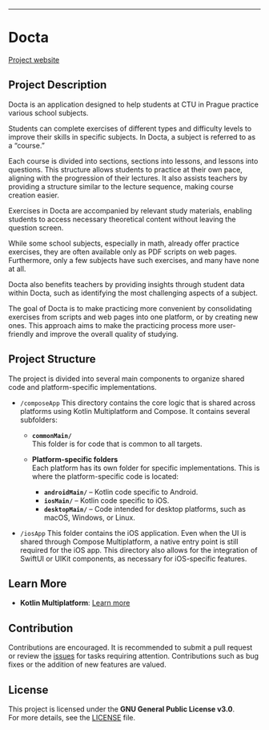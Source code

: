 <!---
# Docta
Multiplatform application for practicing school subjects at CTU in Prague.

* `/composeApp` is for code that will be shared across your Compose Multiplatform applications.
  It contains several subfolders:
  - `commonMain` is for code that’s common for all targets.
  - Other folders are for Kotlin code that will be compiled for only the platform indicated in the folder name.
    For example, if you want to use Apple’s CoreCrypto for the iOS part of your Kotlin app,
    `iosMain` would be the right folder for such calls.

* `/iosApp` contains iOS applications. Even if you’re sharing your UI with Compose Multiplatform, 
  you need this entry point for your iOS app. This is also where you should add SwiftUI code for your project.


Learn more about [Kotlin Multiplatform](https://www.jetbrains.com/help/kotlin-multiplatform-dev/get-started.html)…
-->

---

# Docta

[Project website](https://paper-muscle-49d.notion.site/ce2c4bb2a10f418da98b32d9a649d997?v=12508208da0480d28501000c5507b753)

## Project Description

Docta is an application designed to help students at CTU in Prague practice various school subjects.

Students can complete exercises of different types and difficulty levels to improve their skills in specific subjects. In Docta, a subject is referred to as a “course.”

Each course is divided into sections, sections into lessons, and lessons into questions. This structure allows students to practice at their own pace, aligning with the progression of their lectures. It also assists teachers by providing a structure similar to the lecture sequence, making course creation easier.

Exercises in Docta are accompanied by relevant study materials, enabling students to access necessary theoretical content without leaving the question screen.

While some school subjects, especially in math, already offer practice exercises, they are often available only as PDF scripts on web pages. Furthermore, only a few subjects have such exercises, and many have none at all.

Docta also benefits teachers by providing insights through student data within Docta, such as identifying the most challenging aspects of a subject.

The goal of Docta is to make practicing more convenient by consolidating exercises from scripts and web pages into one platform, or by creating new ones. This approach aims to make the practicing process more user-friendly and improve the overall quality of studying.


## Project Structure

The project is divided into several main components to organize shared code and platform-specific implementations.

- `/composeApp`
This directory contains the core logic that is shared across platforms using Kotlin Multiplatform and Compose. It contains several subfolders:

  - **`commonMain/`**  
    This folder is for code that is common to all targets.

  - **Platform-specific folders**  
    Each platform has its own folder for specific implementations. This is where the platform-specific code is located:
    - **`androidMain/`** – Kotlin code specific to Android.
    - **`iosMain/`** – Kotlin code specific to iOS.
    - **`desktopMain/`** – Code intended for desktop platforms, such as macOS, Windows, or Linux.

- `/iosApp`
This folder contains the iOS application. Even when the UI is shared through Compose Multiplatform, a native entry point is still required for the iOS app. This directory also allows for the integration of SwiftUI or UIKit components, as necessary for iOS-specific features.

## Learn More

- **Kotlin Multiplatform**: [Learn more](https://www.jetbrains.com/help/kotlin-multiplatform-dev/get-started.html)

## Contribution

Contributions are encouraged. It is recommended to submit a pull request or review the [issues](https://github.com/erwinelder/docta/issues) for tasks requiring attention. Contributions such as bug fixes or the addition of new features are valued.

## License

This project is licensed under the **GNU General Public License v3.0**.  
For more details, see the [LICENSE](LICENSE) file.
